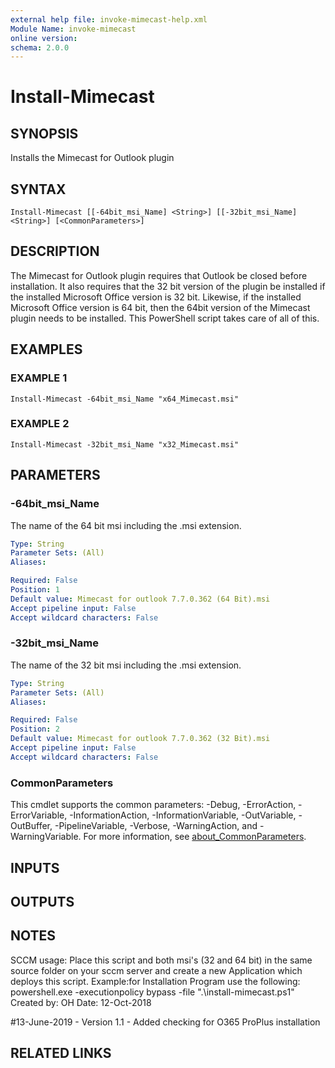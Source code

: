 ```yaml
---
external help file: invoke-mimecast-help.xml
Module Name: invoke-mimecast
online version:
schema: 2.0.0
---
```


# Install-Mimecast

## SYNOPSIS
Installs the Mimecast for Outlook plugin

## SYNTAX

```
Install-Mimecast [[-64bit_msi_Name] <String>] [[-32bit_msi_Name] <String>] [<CommonParameters>]
```

## DESCRIPTION
The Mimecast for Outlook plugin requires that Outlook be closed before installation. 
It also requires that the 32 bit version of the plugin be installed
if the installed Microsoft Office version is 32 bit. 
Likewise, if the installed Microsoft Office version is 64 bit, then the 64bit version of the Mimecast plugin needs to be installed.
This PowerShell script takes care of all of this.

## EXAMPLES

### EXAMPLE 1
```
Install-Mimecast -64bit_msi_Name "x64_Mimecast.msi"
```

### EXAMPLE 2
```
Install-Mimecast -32bit_msi_Name "x32_Mimecast.msi"
```

## PARAMETERS

### -64bit_msi_Name
The name of the 64 bit msi including the .msi extension.

```yaml
Type: String
Parameter Sets: (All)
Aliases:

Required: False
Position: 1
Default value: Mimecast for outlook 7.7.0.362 (64 Bit).msi
Accept pipeline input: False
Accept wildcard characters: False
```

### -32bit_msi_Name
The name of the 32 bit msi including the .msi extension.

```yaml
Type: String
Parameter Sets: (All)
Aliases:

Required: False
Position: 2
Default value: Mimecast for outlook 7.7.0.362 (32 Bit).msi
Accept pipeline input: False
Accept wildcard characters: False
```

### CommonParameters
This cmdlet supports the common parameters: -Debug, -ErrorAction, -ErrorVariable, -InformationAction, -InformationVariable, -OutVariable, -OutBuffer, -PipelineVariable, -Verbose, -WarningAction, and -WarningVariable. For more information, see [about_CommonParameters](http://go.microsoft.com/fwlink/?LinkID=113216).

## INPUTS

## OUTPUTS

## NOTES
SCCM usage: Place this script and both msi's (32 and 64 bit) in the same source folder on your sccm server and create a new Application which deploys this script.
Example:for Installation Program use the following:  powershell.exe -executionpolicy bypass -file ".\install-mimecast.ps1"
Created by: OH
Date: 12-Oct-2018

#13-June-2019 - Version 1.1 - Added checking for O365 ProPlus installation

## RELATED LINKS
